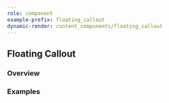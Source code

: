 ```yaml
---
role: component
example-prefix: floating_callout
dynamic-render: content_components/floating_callout
---
```


## Floating Callout

### Overview

### Examples
